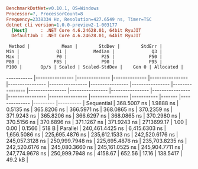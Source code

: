 ``` ini

BenchmarkDotNet=v0.10.1, OS=Windows
Processor=?, ProcessorCount=8
Frequency=2338334 Hz, Resolution=427.6549 ns, Timer=TSC
dotnet cli version=1.0.0-preview2-1-003177
  [Host]     : .NET Core 4.6.24628.01, 64bit RyuJIT
  DefaultJob : .NET Core 4.6.24628.01, 64bit RyuJIT


```
     Method |            Mean |        StdDev |        StdErr |             Min |              Q1 |          Median |              Q3 |             Max |              P0 |             P25 |             P50 |             P80 |             P85 |             P90 |             P95 |            P100 |       Op/s | Scaled | Scaled-StdDev |    Gen 0 | Allocated |
----------- |---------------- |-------------- |-------------- |---------------- |---------------- |---------------- |---------------- |---------------- |---------------- |---------------- |---------------- |---------------- |---------------- |---------------- |---------------- |---------------- |----------- |------- |-------------- |--------- |---------- |
 Sequential |     368.5007 ns |     1.9888 ns |     0.5135 ns |     365.8206 ns |     366.5971 ns |     368.0865 ns |     370.2359 ns |     371.9243 ns |     365.8206 ns |     366.6297 ns |     368.0865 ns |     370.2980 ns |     370.5156 ns |     370.6896 ns |     371.1267 ns |     371.9243 ns | 2713699.17 |   1.00 |          0.00 |   0.1566 |     518 B |
   Parallel | 240,461.4425 ns | 6,415.6303 ns | 1,656.5086 ns | 225,695.4876 ns | 235,612.1533 ns | 242,520.6176 ns | 245,057.3128 ns | 250,999.7948 ns | 225,695.4876 ns | 235,703.8235 ns | 242,520.6176 ns | 245,080.3660 ns | 245,161.0525 ns | 245,904.7711 ns | 247,774.9678 ns | 250,999.7948 ns |    4158.67 | 652.56 |         17.16 | 138.5417 |   49.2 kB |
